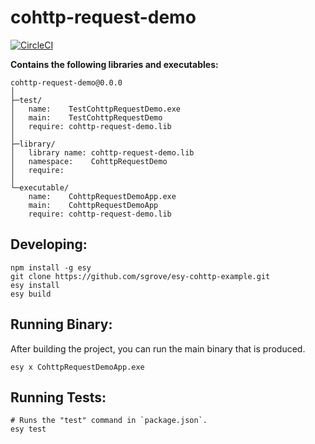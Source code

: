 # cohttp-request-demo


[![CircleCI](https://circleci.com/gh/sgrove/cohttp-request-demo/tree/master.svg?style=svg)](https://circleci.com/gh/sgrove/cohttp-request-demo/tree/master)


**Contains the following libraries and executables:**

```
cohttp-request-demo@0.0.0
│
├─test/
│   name:    TestCohttpRequestDemo.exe
│   main:    TestCohttpRequestDemo
│   require: cohttp-request-demo.lib
│
├─library/
│   library name: cohttp-request-demo.lib
│   namespace:    CohttpRequestDemo
│   require:
│
└─executable/
    name:    CohttpRequestDemoApp.exe
    main:    CohttpRequestDemoApp
    require: cohttp-request-demo.lib
```

## Developing:

```
npm install -g esy
git clone https://github.com/sgrove/esy-cohttp-example.git
esy install
esy build
```

## Running Binary:

After building the project, you can run the main binary that is produced.

```
esy x CohttpRequestDemoApp.exe 
```

## Running Tests:

```
# Runs the "test" command in `package.json`.
esy test
```
